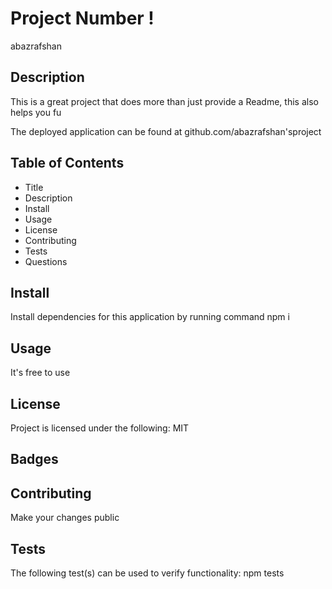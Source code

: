 
  # Project Number !
  
  abazrafshan
  
  
  ## Description
  
  This is a great project that does more than just provide a Readme, this also helps you fu
  
  The deployed application can be found at github.com/abazrafshan'sproject
  
  ## Table of Contents
  * Title
  * Description
  * Install
  * Usage
  * License
  * Contributing
  * Tests
  * Questions
  
  ## Install
  
  Install dependencies for this application by running command npm i
  
  ## Usage
  
  It's free to use
  
  ## License
  
  Project is licensed under the following: MIT
  
  ## Badges
  
  
  
  ## Contributing
  
  Make your changes public
  
  ## Tests
  
  The following test(s) can be used to verify functionality: npm tests
  
  
